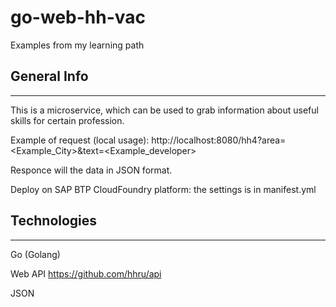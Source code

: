 # go-web-hh-vac
Examples from my learning path

## General Info
***
This is a microservice, which can be used to grab information
about useful skills for certain profession.

Example of request (local usage):
http://localhost:8080/hh4?area=<Example_City>&text=<Example_developer>

Responce will the data in JSON format.

Deploy on SAP BTP CloudFoundry platform: the settings is in manifest.yml
## Technologies
***
Go (Golang)

Web API https://github.com/hhru/api

JSON
